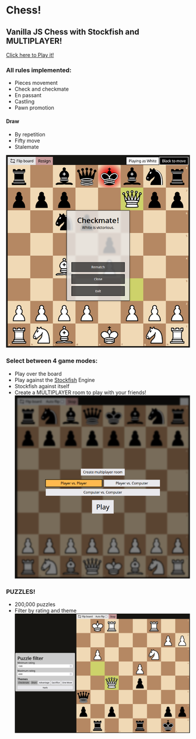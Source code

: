# Chess!
## Vanilla JS Chess with Stockfish and MULTIPLAYER!
[Click here to Play it!](https://vorak-chess.herokuapp.com/)
### All rules implemented:
 * Pieces movement
 * Check and checkmate
 * En passant
 * Castling
 * Pawn promotion
 #### Draw
 * By repetition
 * Fifty move
 * Stalemate
 
 ![Checkmate Screenshot](/screenshots/checkmate.png)
### Select between 4 game modes:
 * Play over the board
 * Play against the [Stockfish](https://github.com/nmrugg/stockfish.js/) Engine
 * Stockfish against itself
 * Create a MULTIPLAYER room to play with your friends!
![Game mode Screenshot](/screenshots/gamemode.png)

### PUZZLES!
 * 200,000 puzzles
 * Filter by rating and theme
![Puzzle Screenshot](/screenshots/puzzle.png)